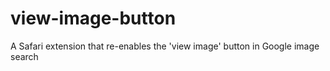 # view-image-button
A Safari extension that re-enables the 'view image' button in Google image search
